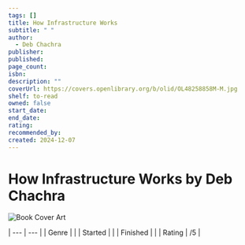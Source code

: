 ```yaml
---
tags: []
title: How Infrastructure Works
subtitle: " "
author:
  - Deb Chachra
publisher: 
published: 
page_count: 
isbn: 
description: ""
coverUrl: https://covers.openlibrary.org/b/olid/OL48258858M-M.jpg
shelf: to-read
owned: false
start_date: 
end_date: 
rating: 
recommended_by: 
created: 2024-12-07
---
```


# How Infrastructure Works by Deb Chachra

![Book Cover Art](https://covers.openlibrary.org/b/olid/OL48258858M-M.jpg)


| --- | --- |
| Genre |  |
| Started |  |
| Finished |  |
| Rating | /5 |

